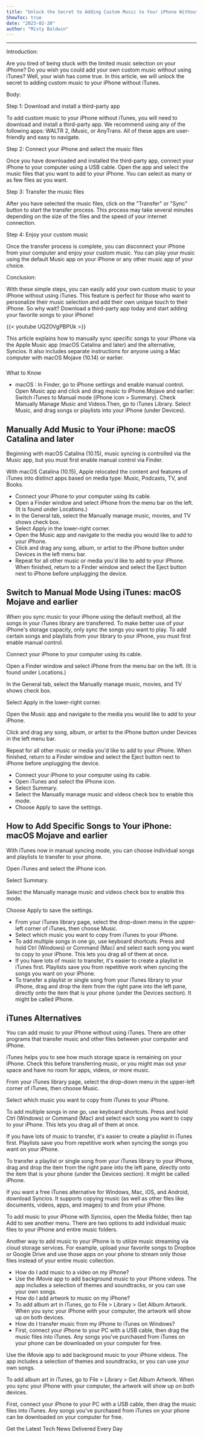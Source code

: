 ```yaml
---
title: "Unlock the Secret to Adding Custom Music to Your iPhone Without iTunes!"
ShowToc: true 
date: "2023-02-20"
author: "Misty Baldwin"
---
```

*****
Introduction:

Are you tired of being stuck with the limited music selection on your iPhone? Do you wish you could add your own custom music without using iTunes? Well, your wish has come true. In this article, we will unlock the secret to adding custom music to your iPhone without iTunes.

Body:

Step 1: Download and install a third-party app

To add custom music to your iPhone without iTunes, you will need to download and install a third-party app. We recommend using any of the following apps: WALTR 2, iMusic, or AnyTrans. All of these apps are user-friendly and easy to navigate.

Step 2: Connect your iPhone and select the music files

Once you have downloaded and installed the third-party app, connect your iPhone to your computer using a USB cable. Open the app and select the music files that you want to add to your iPhone. You can select as many or as few files as you want.

Step 3: Transfer the music files

After you have selected the music files, click on the "Transfer" or "Sync" button to start the transfer process. This process may take several minutes depending on the size of the files and the speed of your internet connection.

Step 4: Enjoy your custom music

Once the transfer process is complete, you can disconnect your iPhone from your computer and enjoy your custom music. You can play your music using the default Music app on your iPhone or any other music app of your choice.

Conclusion:

With these simple steps, you can easily add your own custom music to your iPhone without using iTunes. This feature is perfect for those who want to personalize their music selection and add their own unique touch to their iPhone. So why wait? Download a third-party app today and start adding your favorite songs to your iPhone!

{{< youtube UQZOVgPBPUk >}} 




This article explains how to manually sync specific songs to your iPhone via the Apple Music app (macOS Catalina and later) and the alternative, Syncios. It also includes separate instructions for anyone using a Mac computer with macOS Mojave (10.14) or earlier.

 
### 
What to Know
 
- macOS : In Finder, go to iPhone settings and enable manual control. Open Music app and click and drag music to iPhone.Mojave and earlier: Switch iTunes to Manual mode (iPhone icon > Summary). Check Manually Manage Music and Videos.Then, go to iTunes Library. Select Music, and drag songs or playlists into your iPhone (under Devices).

 
##   Manually Add Music to Your iPhone: macOS Catalina and later  
 

Beginning with macOS Catalina (10.15), music syncing is controlled via the Music app, but you must first enable manual control via Finder.

 
With macOS Catalina (10.15), Apple relocated the content and features of iTunes into distinct apps based on media type: Music, Podcasts, TV, and Books.
 
- Connect your iPhone to your computer using its cable.
 - Open a Finder window and select iPhone from the menu bar on the left. (It is found under Locations.)
 - In the General tab, select the Manually manage music, movies, and TV shows check box.
 - Select Apply in the lower-right corner.
 - Open the Music app and navigate to the media you would like to add to your iPhone.
 - Click and drag any song, album, or artist to the iPhone button under Devices in the left menu bar.
 - Repeat for all other music or media you'd like to add to your iPhone. When finished, return to a Finder window and select the Eject button next to iPhone before unplugging the device.

 
##   Switch to Manual Mode Using iTunes: macOS Mojave and earlier  
 

When you sync music to your iPhone using the default method, all the songs in your iTunes library are transferred. To make better use of your iPhone's storage capacity, only sync the songs you want to play. To add certain songs and playlists from your library to your iPhone, you must first enable manual control.

 

Connect your iPhone to your computer using its cable.

 

Open a Finder window and select iPhone from the menu bar on the left. (It is found under Locations.)

 

In the General tab, select the Manually manage music, movies, and TV shows check box.

 

Select Apply in the lower-right corner.

 

Open the Music app and navigate to the media you would like to add to your iPhone.

 

Click and drag any song, album, or artist to the iPhone button under Devices in the left menu bar.

 

Repeat for all other music or media you'd like to add to your iPhone. When finished, return to a Finder window and select the Eject button next to iPhone before unplugging the device.

 
- Connect your iPhone to your computer using its cable.
 - Open iTunes and select the iPhone icon.
 - Select Summary.
 - Select the Manually manage music and videos check box to enable this mode.
 - Choose Apply to save the settings.

 
##   How to Add Specific Songs to Your iPhone: macOS Mojave and earlier  
 

With iTunes now in manual syncing mode, you can choose individual songs and playlists to transfer to your phone.

 

Open iTunes and select the iPhone icon.

 

Select Summary.

 

Select the Manually manage music and videos check box to enable this mode.

 

Choose Apply to save the settings.

 
- From your iTunes library page, select the drop-down menu in the upper-left corner of iTunes, then choose Music.
 - Select which music you want to copy from iTunes to your iPhone.
 - To add multiple songs in one go, use keyboard shortcuts. Press and hold Ctrl (Windows) or Command (Mac) and select each song you want to copy to your iPhone. This lets you drag all of them at once.
 - If you have lots of music to transfer, it's easier to create a playlist in iTunes first. Playlists save you from repetitive work when syncing the songs you want on your iPhone.
 - To transfer a playlist or single song from your iTunes library to your iPhone, drag and drop the item from the right pane into the left pane, directly onto the item that is your phone (under the Devices section). It might be called iPhone.

 
##   iTunes Alternatives  
 

You can add music to your iPhone without using iTunes. There are other programs that transfer music and other files between your computer and iPhone.

 
iTunes helps you to see how much storage space is remaining on your iPhone. Check this before transferring music, or you might max out your space and have no room for apps, videos, or more music.
 

From your iTunes library page, select the drop-down menu in the upper-left corner of iTunes, then choose Music.

 

Select which music you want to copy from iTunes to your iPhone.

 

To add multiple songs in one go, use keyboard shortcuts. Press and hold Ctrl (Windows) or Command (Mac) and select each song you want to copy to your iPhone. This lets you drag all of them at once.

 
If you have lots of music to transfer, it's easier to create a playlist in iTunes first. Playlists save you from repetitive work when syncing the songs you want on your iPhone.
 

To transfer a playlist or single song from your iTunes library to your iPhone, drag and drop the item from the right pane into the left pane, directly onto the item that is your phone (under the Devices section). It might be called iPhone.

 

If you want a free iTunes alternative for Windows, Mac, iOS, and Android, download Syncios. It supports copying music (as well as other files like documents, videos, apps, and images) to and from your iPhone.

 

To add music to your iPhone with Syncios, open the Media folder, then tap Add to see another menu. There are two options to add individual music files to your iPhone and entire music folders.

 

Another way to add music to your iPhone is to utilize music streaming via cloud storage services. For example, upload your favorite songs to Dropbox or Google Drive and use those apps on your phone to stream only those files instead of your entire music collection.

 
- How do I add music to a video on my iPhone?
 - Use the iMovie app to add background music to your iPhone videos. The app includes a selection of themes and soundtracks, or you can use your own songs.
 - How do I add artwork to music on my iPhone?
 - To add album art in iTunes, go to File > Library > Get Album Artwork. When you sync your iPhone with your computer, the artwork will show up on both devices.
 - How do I transfer music from my iPhone to iTunes on Windows?
 - First, connect your iPhone to your PC with a USB cable, then drag the music files into iTunes. Any songs you've purchased from iTunes on your phone can be downloaded on your computer for free.

 
Use the iMovie app to add background music to your iPhone videos. The app includes a selection of themes and soundtracks, or you can use your own songs.
 
To add album art in iTunes, go to File > Library > Get Album Artwork. When you sync your iPhone with your computer, the artwork will show up on both devices.
 
First, connect your iPhone to your PC with a USB cable, then drag the music files into iTunes. Any songs you've purchased from iTunes on your phone can be downloaded on your computer for free.
 

Get the Latest Tech News Delivered Every Day




